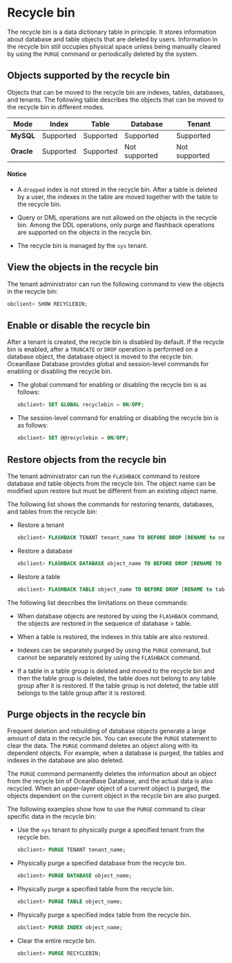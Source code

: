 # Recycle bin

The recycle bin is a data dictionary table in principle. It stores information about database and table objects that are deleted by users. Information in the recycle bin still occupies physical space unless being manually cleared by using the `PURGE` command or periodically deleted by the system.

## Objects supported by the recycle bin

Objects that can be moved to the recycle bin are indexes, tables, databases, and tenants. The following table describes the objects that can be moved to the recycle bin in different modes.

| Mode | Index | Table | Database | Tenant |
|------------|---------------|--------------|-------------------|----------------|
| **MySQL** | Supported | Supported | Supported | Supported |
| **Oracle** | Supported | Supported | Not supported | Not supported |

<main id="notice" type='notice'>
    <h4>Notice</h4>
    <ul>
    <li>
    <p>A <code>dropped</code> index is not stored in the recycle bin. After a table is deleted by a user, the indexes in the table are moved together with the table to the recycle bin. </p>
    </li>
    <li>
    <p>Query or DML operations are not allowed on the objects in the recycle bin. Among the DDL operations, only purge and flashback operations are supported on the objects in the recycle bin. </p>
    </li>
    <li>
    <p>The recycle bin is managed by the <code>sys</code> tenant. </p>
    </li>
    </ul>
  </main>

## View the objects in the recycle bin

The tenant administrator can run the following command to view the objects in the recycle bin:

```sql
obclient> SHOW RECYCLEBIN;
```

## Enable or disable the recycle bin

After a tenant is created, the recycle bin is disabled by default. If the recycle bin is enabled, after a `TRUNCATE` or `DROP` operation is performed on a database object, the database object is moved to the recycle bin. OceanBase Database provides global and session-level commands for enabling or disabling the recycle bin.

* The global command for enabling or disabling the recycle bin is as follows:

   ```sql
   obclient> SET GLOBAL recyclebin = ON/OFF;
   ```

* The session-level command for enabling or disabling the recycle bin is as follows:

   ```sql
   obclient> SET @@recyclebin = ON/OFF;
   ```

## Restore objects from the recycle bin

The tenant administrator can run the `FLASHBACK` command to restore database and table objects from the recycle bin. The object name can be modified upon restore but must be different from an existing object name.

The following list shows the commands for restoring tenants, databases, and tables from the recycle bin:

* Restore a tenant

   ```sql
   obclient> FLASHBACK TENANT tenant_name TO BEFORE DROP [RENAME to new_tenant_name];
   ```

* Restore a database

   ```sql
   obclient> FLASHBACK DATABASE object_name TO BEFORE DROP [RENAME TO database_name];
   ```

* Restore a table

   ```sql
   obclient> FLASHBACK TABLE object_name TO BEFORE DROP [RENAME to table_name];
   ```

The following list describes the limitations on these commands:

* When database objects are restored by using the `FLASHBACK` command, the objects are restored in the sequence of database \> table.

* When a table is restored, the indexes in this table are also restored.

* Indexes can be separately purged by using the `PURGE` command, but cannot be separately restored by using the `FLASHBACK` command.

* If a table in a table group is deleted and moved to the recycle bin and then the table group is deleted, the table does not belong to any table group after it is restored. If the table group is not deleted, the table still belongs to the table group after it is restored.

## Purge objects in the recycle bin

Frequent deletion and rebuilding of database objects generate a large amount of data in the recycle bin. You can execute the `PURGE` statement to clear the data. The `PURGE` command deletes an object along with its dependent objects. For example, when a database is purged, the tables and indexes in the database are also deleted.

The `PURGE` command permanently deletes the information about an object from the recycle bin of OceanBase Database, and the actual data is also recycled. When an upper-layer object of a current object is purged, the objects dependent on the current object in the recycle bin are also purged.

The following examples show how to use the `PURGE` command to clear specific data in the recycle bin:

* Use the `sys` tenant to physically purge a specified tenant from the recycle bin.

   ```sql
   obclient> PURGE TENANT tenant_name;
   ```

* Physically purge a specified database from the recycle bin.

   ```sql
   obclient> PURGE DATABASE object_name;
   ```

* Physically purge a specified table from the recycle bin.

   ```sql
   obclient> PURGE TABLE object_name;
   ```

* Physically purge a specified index table from the recycle bin.

   ```sql
   obclient> PURGE INDEX object_name;
   ```

* Clear the entire recycle bin.

   ```sql
   obclient> PURGE RECYCLEBIN;
   ```
